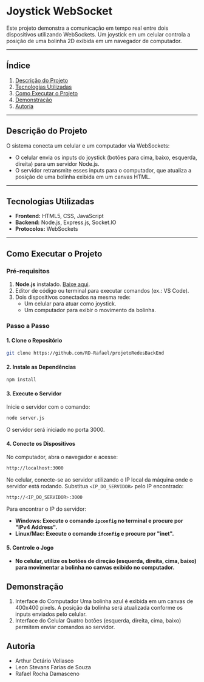 # **Joystick WebSocket**

Este projeto demonstra a comunicação em tempo real entre dois dispositivos utilizando WebSockets. Um joystick em um celular controla a posição de uma bolinha 2D exibida em um navegador de computador.

---

## **Índice**
1. [Descrição do Projeto](#descrição-do-projeto)  
2. [Tecnologias Utilizadas](#tecnologias-utilizadas)  
3. [Como Executar o Projeto](#como-executar-o-projeto)  
4. [Demonstração](#demonstração)
5. [Autoria](#autoria)

---

## **Descrição do Projeto**

O sistema conecta um celular e um computador via WebSockets:
- O celular envia os inputs do joystick (botões para cima, baixo, esquerda, direita) para um servidor Node.js.  
- O servidor retransmite esses inputs para o computador, que atualiza a posição de uma bolinha exibida em um canvas HTML.

---

## **Tecnologias Utilizadas**

- **Frontend:** HTML5, CSS, JavaScript  
- **Backend:** Node.js, Express.js, Socket.IO  
- **Protocolos:** WebSockets  

---

## **Como Executar o Projeto**

### **Pré-requisitos**
1. **Node.js** instalado. [Baixe aqui](https://nodejs.org/).  
2. Editor de código ou terminal para executar comandos (ex.: VS Code).  
3. Dois dispositivos conectados na mesma rede:  
   - Um celular para atuar como joystick.  
   - Um computador para exibir o movimento da bolinha.  

### **Passo a Passo**

#### **1. Clone o Repositório**
```bash
git clone https://github.com/RD-Rafael/projetoRedesBackEnd
```

#### **2. Instale as Dependências**
```bash
npm install
```

#### **3. Execute o Servidor**
Inicie o servidor com o comando:
```bash
node server.js
```
O servidor será iniciado no porta 3000.

#### **4. Conecte os Dispositivos**
No computador, abra o navegador e acesse:
```bash
http://localhost:3000
```

No celular, conecte-se ao servidor utilizando o IP local da máquina onde o servidor está rodando. Substitua ```<IP_DO_SERVIDOR>``` pelo IP encontrado:
```bash
http://<IP_DO_SERVIDOR>:3000
```
Para encontrar o IP do servidor:
- **Windows: Execute o comando ```ipconfig``` no terminal e procure por "IPv4 Address".**
-  **Linux/Mac: Execute o comando ```ifconfig``` e procure por "inet".**

#### **5. Controle o Jogo**
- **No celular, utilize os botões de direção (esquerda, direita, cima, baixo) para movimentar a bolinha no canvas exibido no computador.**

## Demonstração
1. Interface do Computador
    Uma bolinha azul é exibida em um canvas de 400x400 pixels.
    A posição da bolinha será atualizada conforme os inputs enviados pelo celular.
3. Interface do Celular
   Quatro botões (esquerda, direita, cima, baixo) permitem enviar comandos ao servidor.

## Autoria
- Arthur Octário Vellasco
- Leon Stevans Farias de Souza 
- Rafael Rocha Damasceno

   




